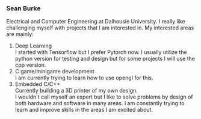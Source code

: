 ### Sean Burke
Electrical and Computer Engineering at Dalhousie University.
I really like challenging myself with projects that I am interested in. My interested areas are mainly:
1. Deep Learning  
    I started with Tensorflow but I prefer Pytorch now. I usually utilize the python version for testing and design but for some projects I will use the cpp version.
3. C game/minigame development  
    I am currently trying to learn how to use opengl for this.
5. Embedded C/C++  
    Currently building a 3D printer of my own design.  
I wouldn't call myself an expert but I like to solve problems by design of both hardware and software in many areas. I am constantly trying to learn and improve skills in the areas I am excited about.
